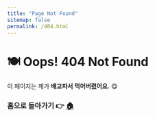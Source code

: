 ```yaml
---
title: "Page Not Found"
sitemap: false
permalink: /404.html
---
```

# 🍽 Oops! 404 Not Found

이 페이지는 제가 **배고파서 먹어버렸어요.** 😋
 
### 홈으로 돌아가기 👉 [🏠](/)
